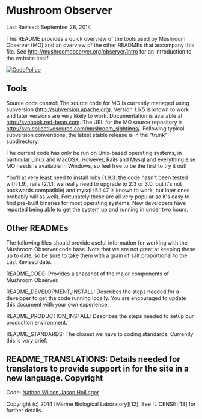 Mushroom Observer
=======

Last Revised: September 28, 2014

This README provides a quick overview of the tools used by Mushroom Observer 
(MO) and an overview of the other READMEs that accompany this file.  See
http://mushroomobserver.org/observer/intro for an introduction to the website
itself.

[![CodePolice][1]][2]

Tools
-----

Source code control: The source code for MO is currently managed using
subversion (http://subversion.apache.org).  Version 1.6.5 is known to work and
later versions are very likely to work.  Documentation is available at
http://svnbook.red-bean.com. The URL for the MO source repository is
http://svn.collectivesource.com/mushroom_sightings/. Following typical 
subversion conventions, the latest stable release is in the "trunk"
subdirectory.

The current code has only be run on Unix-based operating systems, in particular
Linux and MacOSX.  However, Rails and Mysql and everything else MO needs is 
available in Windows, so feel free to be the first to try it out!

You'll at very least need to install ruby (1.9.3: the code hasn't been tested
with 1.9), rails (2.1.1: we really need to upgrade to 2.3 or 3.0, but it's not
backwards compatible) and mysql (5.1.47 is known to work, but later ones 
probably will as well).  Fortunately these are all very popular so it's easy
to find pre-built binaries for most operating systems.  New developers have
reported being able to get the system up and running in under two hours.

Other READMEs
-------------

The following files should provide useful information for working with the
Mushroom Observer code base.  Note that we are not great at keeping these up
to date, so be sure to take them with a grain of salt proportional to the
Last Revised date.

README_CODE: Provides a snapshot of the major components of Mushroom Observer.

README_DEVELOPMENT_INSTALL: Describes the steps needed for a developer to get
the code running locally.  You are encouraged to update this document with
your own experience.

README_PRODUCTION_INSTALL: Describes the steps needed to setup our production
environment.

README_STANDARDS: The closest we have to coding standards.  Currently this is
*very* brief.

README_TRANSLATIONS: Details needed for translators to provide support in for
the site in a new language.
Copyright
---------

Code: [Nathan Wilson][3],[Jason Hollinger][4]

Copyright (c) 2014 [Marine Biological Laboratory][12]. See [LICENSE][13] for
further details.

[1]: https://codeclimate.com/github/MushroomObserver/mushroom-observer.png
[2]: https://codeclimate.com/github/MushroomObserver/mushroom-observer
[3]: https://github.com/mo-nathan
[4]: https://github.com/pellaea
[5]: https://github.com/JoeCohen

